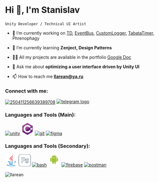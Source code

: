 <h1>Hi 👋, I'm Stanislav</h1>
<code>Unity Developer / Technical UI Artist</code>

- 🔭 I’m currently working on [TD](https://github.com/LLarean/tower-defense), [EventBus](https://github.com/LLarean/EventBus), [CustomLogger](https://github.com/LLarean/custom-logger), [TabataTimer](https://github.com/LLarean/tabata-timer), Phrenophagy

- 🌱 I’m currently learning **Zenject, Design Patterns**

- 👨‍💻 All my projects are available in the portfolio [Google Doc](https://docs.google.com/document/d/1pV2Q1CSyFahF9vk5LyWV170xebb6ZHZVMJvsSU0c_gc/edit?usp=sharing)

- 💬 Ask me about **optimizing a user interface driven by Unity UI**

- 📫 How to reach me **llarean@ya.ru**

<h3 align="left">Connect with me:</h3>
<a href="https://discord.gg/250411256639389708" target="blank"><img align="center" src="https://raw.githubusercontent.com/rahuldkjain/github-profile-readme-generator/master/src/images/icons/Social/discord.svg" alt="250411256639389708" height="25" width="40" /></a>
<a href="https://t.me/llarean" target="_blank"><img src="https://img.shields.io/static/v1?message=Telegram&logo=telegram&label=&color=2CA5E0&logoColor=white&labelColor=&style=for-the-badge" height="25" alt="telegram logo"  />
</a>
<p align="left">
</p>

<h3 align="left">Languages and Tools (Main):</h3>
<p align="left"> 
  <a href="https://unity.com/" target="_blank" rel="noreferrer"> <img src="https://www.vectorlogo.zone/logos/unity3d/unity3d-icon.svg" alt="unity" width="40" height="40"/></a>
  <a href="https://www.w3schools.com/cs/" target="_blank" rel="noreferrer"> <img src="https://raw.githubusercontent.com/devicons/devicon/master/icons/csharp/csharp-original.svg" alt="csharp" width="40" height="40"/></a>
  <a href="https://git-scm.com/" target="_blank" rel="noreferrer"> <img src="https://www.vectorlogo.zone/logos/git-scm/git-scm-icon.svg" alt="git" width="40" height="40"/></a>
  <a href="https://www.figma.com/" target="_blank" rel="noreferrer"> <img src="https://www.vectorlogo.zone/logos/figma/figma-icon.svg" alt="figma" width="40" height="40"/></a>
</p>
<h3 align="left">Languages and Tools (Secondary):</h3>
<p align="left"> 
  <a href="https://www.java.com" target="_blank" rel="noreferrer"> <img src="https://raw.githubusercontent.com/devicons/devicon/master/icons/java/java-original.svg" alt="java" width="40" height="40"/></a>
  <a href="https://www.photoshop.com/en" target="_blank" rel="noreferrer"> <img src="https://raw.githubusercontent.com/devicons/devicon/master/icons/photoshop/photoshop-line.svg" alt="photoshop" width="40" height="40"/></a>
  <a href="https://www.gnu.org/software/bash/" target="_blank" rel="noreferrer"> <img src="https://www.vectorlogo.zone/logos/gnu_bash/gnu_bash-icon.svg" alt="bash" width="40" height="40"/></a>
  <a href="https://developer.android.com" target="_blank" rel="noreferrer"> <img src="https://raw.githubusercontent.com/devicons/devicon/master/icons/android/android-original-wordmark.svg" alt="android" width="40" height="40"/></a>
  <a href="https://firebase.google.com/" target="_blank" rel="noreferrer"> <img src="https://www.vectorlogo.zone/logos/firebase/firebase-icon.svg" alt="firebase" width="40" height="40"/></a>
  <a href="https://postman.com" target="_blank" rel="noreferrer"> <img src="https://www.vectorlogo.zone/logos/getpostman/getpostman-icon.svg" alt="postman" width="40" height="40"/></a> 
</p>

<p><img align="center" src="https://github-readme-stats.vercel.app/api/top-langs?username=llarean&show_icons=true&locale=en&layout=compact&theme=ocean_dark" alt="llarean"/></p>
